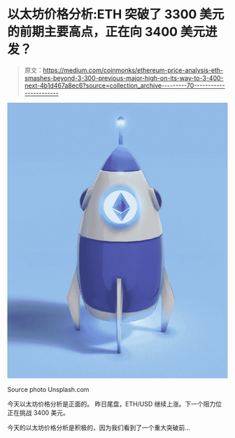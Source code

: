 # 以太坊价格分析:ETH 突破了 3300 美元的前期主要高点，正在向 3400 美元进发？

> 原文：<https://medium.com/coinmonks/ethereum-price-analysis-eth-smashes-beyond-3-300-previous-major-high-on-its-way-to-3-400-next-4b1d467a8ec6?source=collection_archive---------70----------------------->

![](img/5f400d9ada0d7787b172154cee5521f3.png)

Source photo Unsplash.com

今天以太坊价格分析是正面的。
昨日尾盘，ETH/USD 继续上涨。下一个阻力位正在挑战 3400 美元。

今天的以太坊价格分析是积极的，因为我们看到了一个重大突破前…